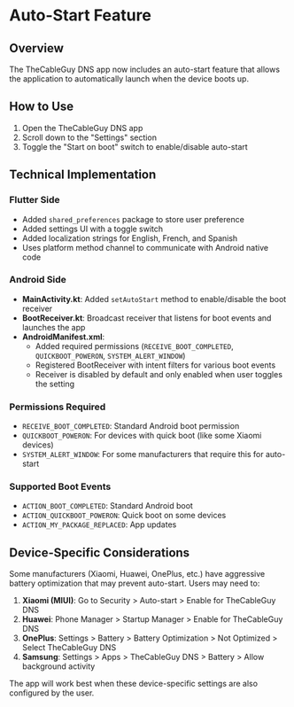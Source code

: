 # Auto-Start Feature

## Overview
The TheCableGuy DNS app now includes an auto-start feature that allows the application to automatically launch when the device boots up.

## How to Use
1. Open the TheCableGuy DNS app
2. Scroll down to the "Settings" section
3. Toggle the "Start on boot" switch to enable/disable auto-start

## Technical Implementation

### Flutter Side
- Added `shared_preferences` package to store user preference
- Added settings UI with a toggle switch
- Added localization strings for English, French, and Spanish
- Uses platform method channel to communicate with Android native code

### Android Side
- **MainActivity.kt**: Added `setAutoStart` method to enable/disable the boot receiver
- **BootReceiver.kt**: Broadcast receiver that listens for boot events and launches the app
- **AndroidManifest.xml**:
  - Added required permissions (`RECEIVE_BOOT_COMPLETED`, `QUICKBOOT_POWERON`, `SYSTEM_ALERT_WINDOW`)
  - Registered BootReceiver with intent filters for various boot events
  - Receiver is disabled by default and only enabled when user toggles the setting

### Permissions Required
- `RECEIVE_BOOT_COMPLETED`: Standard Android boot permission
- `QUICKBOOT_POWERON`: For devices with quick boot (like some Xiaomi devices)
- `SYSTEM_ALERT_WINDOW`: For some manufacturers that require this for auto-start

### Supported Boot Events
- `ACTION_BOOT_COMPLETED`: Standard Android boot
- `ACTION_QUICKBOOT_POWERON`: Quick boot on some devices
- `ACTION_MY_PACKAGE_REPLACED`: App updates

## Device-Specific Considerations
Some manufacturers (Xiaomi, Huawei, OnePlus, etc.) have aggressive battery optimization that may prevent auto-start. Users may need to:

1. **Xiaomi (MIUI)**: Go to Security > Auto-start > Enable for TheCableGuy DNS
2. **Huawei**: Phone Manager > Startup Manager > Enable for TheCableGuy DNS
3. **OnePlus**: Settings > Battery > Battery Optimization > Not Optimized > Select TheCableGuy DNS
4. **Samsung**: Settings > Apps > TheCableGuy DNS > Battery > Allow background activity

The app will work best when these device-specific settings are also configured by the user.
